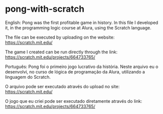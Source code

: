 # pong-with-scratch
English: Pong was the first profitable game in history. In this file I developed it, in the programming logic course at Alura, using the Scratch language.

The file can be executed by uploading on the website: https://scratch.mit.edu/

The game I created can be run directly through the link: https://scratch.mit.edu/projects/664733765/

Português: Pong foi o primeiro jogo lucrativo da história. Neste arquivo eu o desenvolvi, no curso de lógica de programação da Alura, utilizando a linguagem do Scratch. 

O arquivo pode ser executado através do upload no site: https://scratch.mit.edu/

O jogo que eu criei pode ser executado diretamente através do link: https://scratch.mit.edu/projects/664733765/
